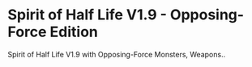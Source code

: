 # Spirit of Half Life V1.9 - Opposing-Force Edition

Spirit of Half Life V1.9 with Opposing-Force Monsters, Weapons..
